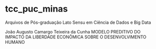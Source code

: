 # tcc_puc_minas
Arquivos de
Pós-graduação Lato Sensu em Ciência de Dados e Big Data

João Augusto Camargo Teixeira da Cunha
MODELO PREDITIVO DO IMPACTO DA LIBERDADE ECONÔMICA SOBRE O DESENVOLVIMENTO HUMANO
